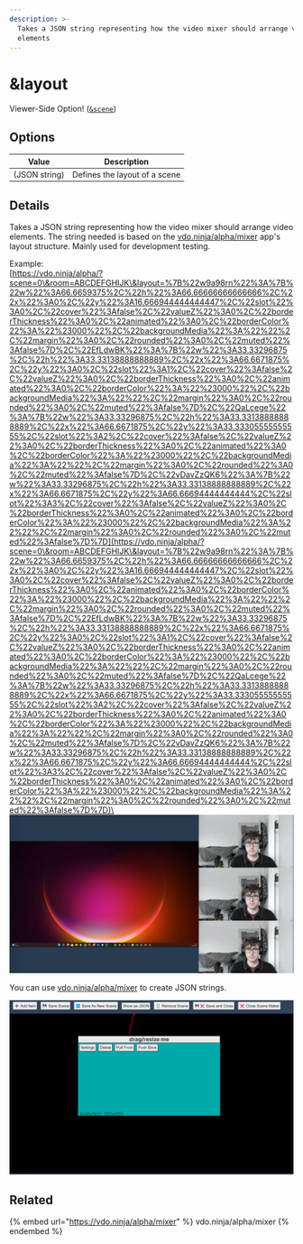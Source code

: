 ```yaml
---
description: >-
  Takes a JSON string representing how the video mixer should arrange video
  elements
---
```


# \&layout

Viewer-Side Option! ([`&scene`](../view-parameters/scene.md))

## Options

| Value         | Description                   |
| ------------- | ----------------------------- |
| (JSON string) | Defines the layout of a scene |

## Details

Takes a JSON string representing how the video mixer should arrange video elements. The string needed is based on the [vdo.ninja/alpha/mixer](https://vdo.ninja/alpha/mixer) app's layout structure. Mainly used for development testing.

Example:\
[https://vdo.ninja/alpha/?scene=0\&room=ABCDEFGHIJK\&layout=%7B%22w9a98rn%22%3A%7B%22w%22%3A66.6659375%2C%22h%22%3A66.66666666666666%2C%22x%22%3A0%2C%22y%22%3A16.666944444444447%2C%22slot%22%3A0%2C%22cover%22%3Afalse%2C%22valueZ%22%3A0%2C%22borderThickness%22%3A0%2C%22animated%22%3A0%2C%22borderColor%22%3A%22%23000%22%2C%22backgroundMedia%22%3A%22%22%2C%22margin%22%3A0%2C%22rounded%22%3A0%2C%22muted%22%3Afalse%7D%2C%22EfLdwBK%22%3A%7B%22w%22%3A33.33296875%2C%22h%22%3A33.33138888888889%2C%22x%22%3A66.6671875%2C%22y%22%3A0%2C%22slot%22%3A1%2C%22cover%22%3Afalse%2C%22valueZ%22%3A0%2C%22borderThickness%22%3A0%2C%22animated%22%3A0%2C%22borderColor%22%3A%22%23000%22%2C%22backgroundMedia%22%3A%22%22%2C%22margin%22%3A0%2C%22rounded%22%3A0%2C%22muted%22%3Afalse%7D%2C%22QaLcege%22%3A%7B%22w%22%3A33.33296875%2C%22h%22%3A33.33138888888889%2C%22x%22%3A66.6671875%2C%22y%22%3A33.33305555555555%2C%22slot%22%3A2%2C%22cover%22%3Afalse%2C%22valueZ%22%3A0%2C%22borderThickness%22%3A0%2C%22animated%22%3A0%2C%22borderColor%22%3A%22%23000%22%2C%22backgroundMedia%22%3A%22%22%2C%22margin%22%3A0%2C%22rounded%22%3A0%2C%22muted%22%3Afalse%7D%2C%22vDavZzQK6%22%3A%7B%22w%22%3A33.33296875%2C%22h%22%3A33.33138888888889%2C%22x%22%3A66.6671875%2C%22y%22%3A66.66694444444444%2C%22slot%22%3A3%2C%22cover%22%3Afalse%2C%22valueZ%22%3A0%2C%22borderThickness%22%3A0%2C%22animated%22%3A0%2C%22borderColor%22%3A%22%23000%22%2C%22backgroundMedia%22%3A%22%22%2C%22margin%22%3A0%2C%22rounded%22%3A0%2C%22muted%22%3Afalse%7D%7D](https://vdo.ninja/alpha/?scene=0\&room=ABCDEFGHIJK\&layout=%7B%22w9a98rn%22%3A%7B%22w%22%3A66.6659375%2C%22h%22%3A66.66666666666666%2C%22x%22%3A0%2C%22y%22%3A16.666944444444447%2C%22slot%22%3A0%2C%22cover%22%3Afalse%2C%22valueZ%22%3A0%2C%22borderThickness%22%3A0%2C%22animated%22%3A0%2C%22borderColor%22%3A%22%23000%22%2C%22backgroundMedia%22%3A%22%22%2C%22margin%22%3A0%2C%22rounded%22%3A0%2C%22muted%22%3Afalse%7D%2C%22EfLdwBK%22%3A%7B%22w%22%3A33.33296875%2C%22h%22%3A33.33138888888889%2C%22x%22%3A66.6671875%2C%22y%22%3A0%2C%22slot%22%3A1%2C%22cover%22%3Afalse%2C%22valueZ%22%3A0%2C%22borderThickness%22%3A0%2C%22animated%22%3A0%2C%22borderColor%22%3A%22%23000%22%2C%22backgroundMedia%22%3A%22%22%2C%22margin%22%3A0%2C%22rounded%22%3A0%2C%22muted%22%3Afalse%7D%2C%22QaLcege%22%3A%7B%22w%22%3A33.33296875%2C%22h%22%3A33.33138888888889%2C%22x%22%3A66.6671875%2C%22y%22%3A33.33305555555555%2C%22slot%22%3A2%2C%22cover%22%3Afalse%2C%22valueZ%22%3A0%2C%22borderThickness%22%3A0%2C%22animated%22%3A0%2C%22borderColor%22%3A%22%23000%22%2C%22backgroundMedia%22%3A%22%22%2C%22margin%22%3A0%2C%22rounded%22%3A0%2C%22muted%22%3Afalse%7D%2C%22vDavZzQK6%22%3A%7B%22w%22%3A33.33296875%2C%22h%22%3A33.33138888888889%2C%22x%22%3A66.6671875%2C%22y%22%3A66.66694444444444%2C%22slot%22%3A3%2C%22cover%22%3Afalse%2C%22valueZ%22%3A0%2C%22borderThickness%22%3A0%2C%22animated%22%3A0%2C%22borderColor%22%3A%22%23000%22%2C%22backgroundMedia%22%3A%22%22%2C%22margin%22%3A0%2C%22rounded%22%3A0%2C%22muted%22%3Afalse%7D%7D)\
![](<../../.gitbook/assets/image (87).png>)

You can use [vdo.ninja/alpha/mixer](https://vdo.ninja/alpha/mixer) to create JSON strings.&#x20;

![](<../../.gitbook/assets/image (101) (1).png>)

## Related

{% embed url="https://vdo.ninja/alpha/mixer" %}
vdo.ninja/alpha/mixer
{% endembed %}

